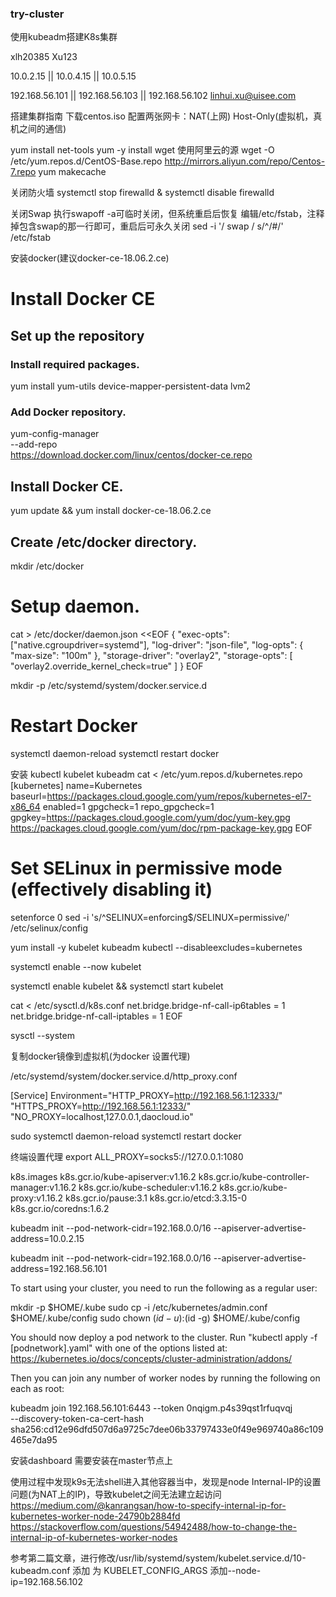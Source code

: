 ### try-cluster
使用kubeadm搭建K8s集群

xlh20385
Xu123

10.0.2.15 || 10.0.4.15 || 10.0.5.15

192.168.56.101 || 192.168.56.103 || 192.168.56.102
linhui.xu@uisee.com

搭建集群指南
下载centos.iso
配置两张网卡：NAT(上网) Host-Only(虚拟机，真机之间的通信)

yum install net-tools
yum -y install wget
使用阿里云的源
wget -O /etc/yum.repos.d/CentOS-Base.repo http://mirrors.aliyun.com/repo/Centos-7.repo 
yum makecache

关闭防火墙
systemctl stop firewalld & systemctl disable firewalld

关闭Swap
执行swapoff -a可临时关闭，但系统重启后恢复
编辑/etc/fstab，注释掉包含swap的那一行即可，重启后可永久关闭
sed -i '/ swap / s/^/#/' /etc/fstab


安装docker(建议docker-ce-18.06.2.ce)
# Install Docker CE
## Set up the repository
### Install required packages.
yum install yum-utils device-mapper-persistent-data lvm2

### Add Docker repository.
yum-config-manager \
  --add-repo \
  https://download.docker.com/linux/centos/docker-ce.repo

## Install Docker CE.
yum update && yum install docker-ce-18.06.2.ce

## Create /etc/docker directory.
mkdir /etc/docker

# Setup daemon.
cat > /etc/docker/daemon.json <<EOF
{
  "exec-opts": ["native.cgroupdriver=systemd"],
  "log-driver": "json-file",
  "log-opts": {
    "max-size": "100m"
  },
  "storage-driver": "overlay2",
  "storage-opts": [
    "overlay2.override_kernel_check=true"
  ]
}
EOF

mkdir -p /etc/systemd/system/docker.service.d

# Restart Docker
systemctl daemon-reload
systemctl restart docker

安装 kubectl kubelet kubeadm
cat <<EOF > /etc/yum.repos.d/kubernetes.repo
[kubernetes]
name=Kubernetes
baseurl=https://packages.cloud.google.com/yum/repos/kubernetes-el7-x86_64
enabled=1
gpgcheck=1
repo_gpgcheck=1
gpgkey=https://packages.cloud.google.com/yum/doc/yum-key.gpg https://packages.cloud.google.com/yum/doc/rpm-package-key.gpg
EOF

# Set SELinux in permissive mode (effectively disabling it)
setenforce 0
sed -i 's/^SELINUX=enforcing$/SELINUX=permissive/' /etc/selinux/config

yum install -y kubelet kubeadm kubectl --disableexcludes=kubernetes

systemctl enable --now kubelet

systemctl enable kubelet && systemctl start kubelet

cat <<EOF > /etc/sysctl.d/k8s.conf
net.bridge.bridge-nf-call-ip6tables = 1
net.bridge.bridge-nf-call-iptables = 1
EOF

sysctl --system

复制docker镜像到虚拟机(为docker 设置代理)

/etc/systemd/system/docker.service.d/http_proxy.conf

[Service]
Environment="HTTP_PROXY=http://192.168.56.1:12333/" "HTTPS_PROXY=http://192.168.56.1:12333/" "NO_PROXY=localhost,127.0.0.1,daocloud.io"

sudo systemctl daemon-reload
systemctl restart docker



终端设置代理
export ALL_PROXY=socks5://127.0.0.1:1080



k8s.images
k8s.gcr.io/kube-apiserver:v1.16.2
k8s.gcr.io/kube-controller-manager:v1.16.2
k8s.gcr.io/kube-scheduler:v1.16.2
k8s.gcr.io/kube-proxy:v1.16.2
k8s.gcr.io/pause:3.1
k8s.gcr.io/etcd:3.3.15-0
k8s.gcr.io/coredns:1.6.2





kubeadm init --pod-network-cidr=192.168.0.0/16 --apiserver-advertise-address=10.0.2.15

kubeadm init --pod-network-cidr=192.168.0.0/16 --apiserver-advertise-address=192.168.56.101



To start using your cluster, you need to run the following as a regular user:

  mkdir -p $HOME/.kube
  sudo cp -i /etc/kubernetes/admin.conf $HOME/.kube/config
  sudo chown $(id -u):$(id -g) $HOME/.kube/config

You should now deploy a pod network to the cluster.
Run "kubectl apply -f [podnetwork].yaml" with one of the options listed at:
  https://kubernetes.io/docs/concepts/cluster-administration/addons/

Then you can join any number of worker nodes by running the following on each as root:

kubeadm join 192.168.56.101:6443 --token 0nqigm.p4s39qst1rfuqvqj \
    --discovery-token-ca-cert-hash sha256:cd12e96dfd507d6a9725c7dee06b33797433e0f49e969740a86c109465e7da95 


安装dashboard 需要安装在master节点上


使用过程中发现k9s无法shell进入其他容器当中，发现是node Internal-IP的设置问题(为NAT上的IP)，导致kubelet之间无法建立起访问
https://medium.com/@kanrangsan/how-to-specify-internal-ip-for-kubernetes-worker-node-24790b2884fd
https://stackoverflow.com/questions/54942488/how-to-change-the-internal-ip-of-kubernetes-worker-nodes

参考第二篇文章，进行修改/usr/lib/systemd/system/kubelet.service.d/10-kubeadm.conf
添加 为 KUBELET_CONFIG_ARGS 添加--node-ip=192.168.56.102





